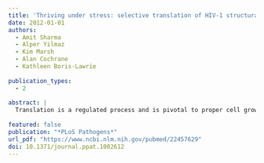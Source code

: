 ```yaml
---
title: 'Thriving under stress: selective translation of HIV-1 structural protein mRNA during Vpr-mediated impairment of eIF4E translation activity'
date: 2012-01-01
authors: 
  - Amit Sharma
  - Alper Yilmaz
  - Kim Marsh
  - Alan Cochrane
  - Kathleen Boris-Lawrie
 
publication_types: 
  - 2
  
abstract: |
  Translation is a regulated process and is pivotal to proper cell growth and homeostasis. All retroviruses rely on the host translational machinery for viral protein synthesis and thus may be susceptible to its perturbation in response to stress, co-infection, and/or cell cycle arrest. HIV-1 infection arrests the cell cycle in the G2/M phase, potentially disrupting the regulation of host cell translation. In this study, we present evidence that HIV-1 infection downregulates translation in lymphocytes, attributable to the cell cycle arrest induced by the HIV-1 accessory protein Vpr. The molecular basis of the translation suppression is reduced accumulation of the active form of the translation initiation factor 4E (eIF4E). However, synthesis of viral structural proteins is sustained despite the general suppression of protein production. HIV-1 mRNA translation is sustained due to the distinct composition of the HIV-1 ribonucleoprotein complexes. RNA-coimmunoprecipitation assays determined that the HIV-1 unspliced and singly spliced transcripts are predominantly associated with nuclear cap binding protein 80 (CBP80) in contrast to completely-spliced viral and cellular mRNAs that are associated with eIF4E. The active translation of the nuclear cap binding complex (CBC)-bound viral mRNAs is demonstrated by ribosomal RNA profile analyses. Thus, our findings have uncovered that the maintenance of CBC association is a novel mechanism used by HIV-1 to bypass downregulation of eIF4E activity and sustain viral protein synthesis. We speculate that a subset of CBP80-bound cellular mRNAs contribute to recovery from significant cellular stress, including human retrovirus infection.
  
featured: false
publication: "*PLoS Pathogens*"
url_pdf: "https://www.ncbi.nlm.nih.gov/pubmed/22457629"
doi: 10.1371/journal.ppat.1002612
---
```


